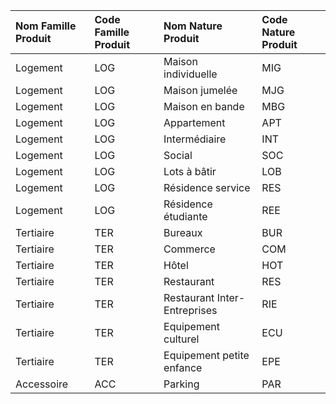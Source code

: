 | **Nom Famille Produit** | **Code Famille Produit** | **Nom Nature Produit** | **Code Nature Produit** |
| :--- | :--- | :--- | :--- |
| Logement | LOG | Maison individuelle | MIG |
| Logement | LOG | Maison jumelée | MJG |
| Logement | LOG | Maison en bande | MBG |
| Logement | LOG | Appartement | APT |
| Logement | LOG | Intermédiaire | INT |
| Logement | LOG | Social | SOC |
| Logement | LOG | Lots à bâtir | LOB |
| Logement | LOG | Résidence service | RES |
| Logement | LOG | Résidence étudiante | REE |
| Tertiaire | TER | Bureaux | BUR |
| Tertiaire | TER | Commerce | COM |
| Tertiaire | TER | Hôtel | HOT |
| Tertiaire | TER | Restaurant | RES |
| Tertiaire | TER | Restaurant Inter-Entreprises | RIE |
| Tertiaire | TER | Equipement culturel | ECU |
| Tertiaire | TER | Equipement petite enfance | EPE |
| Accessoire | ACC | Parking | PAR |